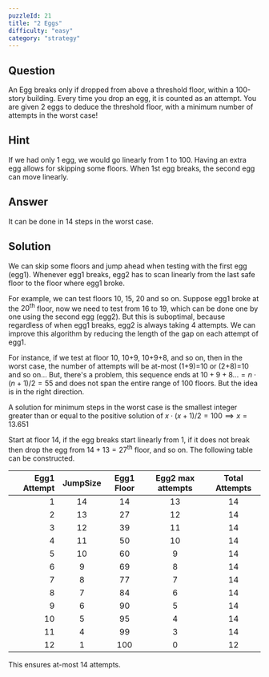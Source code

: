 ```yaml
---
puzzleId: 21
title: "2 Eggs"
difficulty: "easy"
category: "strategy"
---
```


## Question
An Egg breaks only if dropped from above a threshold floor, within a 100-story building. Every time you drop an egg, it is counted as an attempt. You are given 2 eggs to deduce the threshold floor, with a minimum number of attempts in the worst case!


## Hint
If we had only 1 egg, we would go linearly from 1 to 100. Having an extra egg allows for skipping some floors. When 1st egg breaks, the second egg can move linearly.


## Answer
It can be done in 14 steps in the worst case.

## Solution
We can skip some floors and jump ahead when testing with the first egg (egg1). Whenever egg1 breaks, egg2 has to scan linearly from the last safe floor to the floor where egg1 broke.

For example, we can test floors 10, 15, 20 and so on. Suppose egg1 broke at the $20^{\text{th}}$ floor, now we need to test from 16 to 19, which can be done one by one using the second egg (egg2). But this is suboptimal, because regardless of when egg1 breaks, egg2 is always taking 4 attempts. We can improve this algorithm by reducing the length of the gap on each attempt of egg1. 

For instance, if we test at floor 10, 10+9, 10+9+8, and so on, then in the worst case, the number of attempts will be at-most (1+9)=10 or (2+8)=10 and so on... But, there's a problem, this sequence ends at $10+9+8... = n \cdot (n+1)/2 = 55$ and does not span the entire range of 100 floors. But the idea is in the right direction.

A solution for minimum steps in the worst case is the smallest integer greater than or equal to the positive solution of $x \cdot (x+1)/2=100 \implies x=13.651$

Start at floor 14, if the egg breaks start linearly from 1, if it does not break then drop the egg from $14+13 = 27^{\text{th}}$ floor, and so on. The following table can be constructed.


| Egg1 Attempt | JumpSize | Egg1 Floor | Egg2 max attempts | Total Attempts |
| -----------: | :------: | :--------: | :---------------: | :------------: |
|            1 |    14    |     14     |        13         |       14       |
|            2 |    13    |     27     |        12         |       14       |
|            3 |    12    |     39     |        11         |       14       |
|            4 |    11    |     50     |        10         |       14       |
|            5 |    10    |     60     |         9         |       14       |
|            6 |    9     |     69     |         8         |       14       |
|            7 |    8     |     77     |         7         |       14       |
|            8 |    7     |     84     |         6         |       14       |
|            9 |    6     |     90     |         5         |       14       |
|           10 |    5     |     95     |         4         |       14       |
|           11 |    4     |     99     |         3         |       14       |
|           12 |    1     |    100     |         0         |       12       |

This ensures at-most 14 attempts.

<!-- 
My friend was asked only one puzzle in his interview, "3 eggs". He got the job. 
-->
